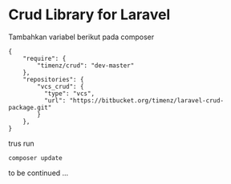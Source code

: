 # Crud Library for Laravel

Tambahkan variabel berikut pada composer

	{
		"require": {
		  	"timenz/crud": "dev-master"
		},
	    "repositories": {
		  	"vcs_crud": {
			  "type": "vcs",
			  "url": "https://bitbucket.org/timenz/laravel-crud-package.git"
			}
	    },
	}

trus run

    composer update

to be continued ...